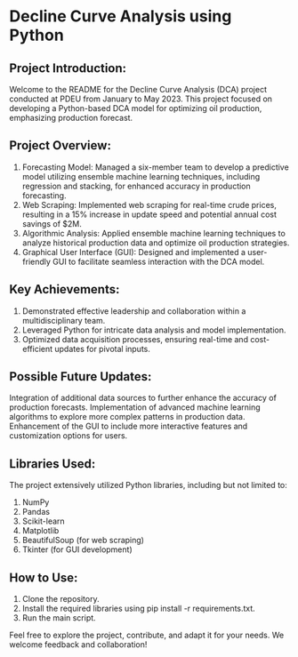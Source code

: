 # Decline Curve Analysis using Python

## Project Introduction:
Welcome to the README for the Decline Curve Analysis (DCA) project conducted at PDEU from January to May 2023. This project focused on developing a Python-based DCA model for optimizing oil production, emphasizing production forecast.

## Project Overview:
1. Forecasting Model: Managed a six-member team to develop a predictive model utilizing ensemble machine learning techniques, including regression and stacking, for enhanced accuracy in production forecasting.
2. Web Scraping: Implemented web scraping for real-time crude prices, resulting in a 15% increase in update speed and potential annual cost savings of $2M.
3. Algorithmic Analysis: Applied ensemble machine learning techniques to analyze historical production data and optimize oil production strategies.
4. Graphical User Interface (GUI): Designed and implemented a user-friendly GUI to facilitate seamless interaction with the DCA model.

## Key Achievements:
1. Demonstrated effective leadership and collaboration within a multidisciplinary team.
2. Leveraged Python for intricate data analysis and model implementation.
3. Optimized data acquisition processes, ensuring real-time and cost-efficient updates for pivotal inputs.

## Possible Future Updates:
Integration of additional data sources to further enhance the accuracy of production forecasts.
Implementation of advanced machine learning algorithms to explore more complex patterns in production data.
Enhancement of the GUI to include more interactive features and customization options for users.

## Libraries Used:
The project extensively utilized Python libraries, including but not limited to:

1. NumPy
2. Pandas
3. Scikit-learn
4. Matplotlib
5. BeautifulSoup (for web scraping)
6. Tkinter (for GUI development)

## How to Use:
1. Clone the repository.
2. Install the required libraries using pip install -r requirements.txt.
3. Run the main script.

Feel free to explore the project, contribute, and adapt it for your needs. We welcome feedback and collaboration!


